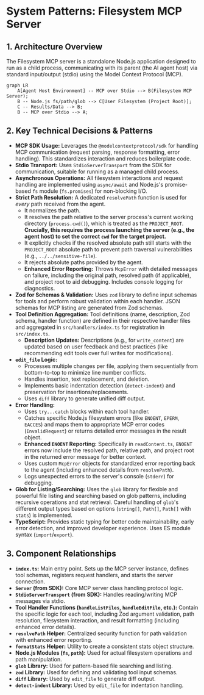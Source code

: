 <!-- Version: 1.3 | Last Updated: 2025-05-04 | Updated By: Cline -->
# System Patterns: Filesystem MCP Server

## 1. Architecture Overview

The Filesystem MCP server is a standalone Node.js application designed to run as
a child process, communicating with its parent (the AI agent host) via standard
input/output (stdio) using the Model Context Protocol (MCP).

```mermaid
graph LR
    A[Agent Host Environment] -- MCP over Stdio --> B(Filesystem MCP Server);
    B -- Node.js fs/path/glob --> C[User Filesystem (Project Root)];
    C -- Results/Data --> B;
    B -- MCP over Stdio --> A;
```

## 2. Key Technical Decisions & Patterns

- **MCP SDK Usage:** Leverages the `@modelcontextprotocol/sdk` for handling MCP
  communication (request parsing, response formatting, error handling). This
  standardizes interaction and reduces boilerplate code.
- **Stdio Transport:** Uses `StdioServerTransport` from the SDK for
  communication, suitable for running as a managed child process.
- **Asynchronous Operations:** All filesystem interactions and request handling
  are implemented using `async/await` and Node.js's promise-based `fs` module
  (`fs.promises`) for non-blocking I/O.
- **Strict Path Resolution:** A dedicated `resolvePath` function is used for
  _every_ path received from the agent.
  - It normalizes the path.
  - It resolves the path relative to the server process's current working
    directory (`process.cwd()`), which is treated as the `PROJECT_ROOT`.
    **Crucially, this requires the process launching the server (e.g., the agent
    host) to set the correct `cwd` for the target project.**
  - It explicitly checks if the resolved absolute path still starts with the
    `PROJECT_ROOT` absolute path to prevent path traversal vulnerabilities
    (e.g., `../../sensitive-file`).
  - It rejects absolute paths provided by the agent.
  - **Enhanced Error Reporting:** Throws `McpError` with detailed messages on
    failure, including the original path, resolved path (if applicable), and
    project root to aid debugging. Includes console logging for diagnostics.
- **Zod for Schemas & Validation:** Uses `zod` library to define input schemas
  for tools and perform robust validation within each handler. JSON schemas for
  MCP listing are generated from Zod schemas.
- **Tool Definition Aggregation:** Tool definitions (name, description, Zod
  schema, handler function) are defined in their respective handler files and
  aggregated in `src/handlers/index.ts` for registration in `src/index.ts`.
  - **Description Updates:** Descriptions (e.g., for `write_content`) are updated based on user feedback and best practices (like recommending edit tools over full writes for modifications).
- **`edit_file` Logic:**
  - Processes multiple changes per file, applying them sequentially from
    bottom-to-top to minimize line number conflicts.
  - Handles insertion, text replacement, and deletion.
  - Implements basic indentation detection (`detect-indent`) and preservation
    for insertions/replacements.
  - Uses `diff` library to generate unified diff output.
- **Error Handling:**
  - Uses `try...catch` blocks within each tool handler.
  - Catches specific Node.js filesystem errors (like `ENOENT`, `EPERM`,
    `EACCES`) and maps them to appropriate MCP error codes (`InvalidRequest`) or returns detailed error messages in the result object.
  - **Enhanced `ENOENT` Reporting:** Specifically in `readContent.ts`, `ENOENT` errors now include the resolved path, relative path, and project root in the returned error message for better context.
  - Uses custom `McpError` objects for standardized error reporting back to the
    agent (including enhanced details from `resolvePath`).
  - Logs unexpected errors to the server's console (`stderr`) for debugging.
- **Glob for Listing/Searching:** Uses the `glob` library for flexible and
  powerful file listing and searching based on glob patterns, including
  recursive operations and stat retrieval. Careful handling of `glob`'s
  different output types based on options (`string[]`, `Path[]`, `Path[]` with
  `stats`) is implemented.
- **TypeScript:** Provides static typing for better code maintainability, early
  error detection, and improved developer experience. Uses ES module syntax
  (`import`/`export`).

## 3. Component Relationships

- **`index.ts`:** Main entry point. Sets up the MCP server instance, defines
  tool schemas, registers request handlers, and starts the server connection.
- **`Server` (from SDK):** Core MCP server class handling protocol logic.
- **`StdioServerTransport` (from SDK):** Handles reading/writing MCP messages
  via stdio.
- **Tool Handler Functions (`handleListFiles`, `handleEditFile`, etc.):**
  Contain the specific logic for each tool, including Zod argument validation,
  path resolution, filesystem interaction, and result formatting (including enhanced error details).
- **`resolvePath` Helper:** Centralized security function for path validation with enhanced error reporting.
- **`formatStats` Helper:** Utility to create a consistent stats object
  structure.
- **Node.js Modules (`fs`, `path`):** Used for actual filesystem operations and
  path manipulation.
- **`glob` Library:** Used for pattern-based file searching and listing.
- **`zod` Library:** Used for defining and validating tool input schemas.
- **`diff` Library:** Used by `edit_file` to generate diff output.
- **`detect-indent` Library:** Used by `edit_file` for indentation handling.
